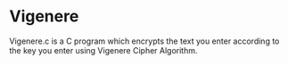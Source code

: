 # Vigenere
Vigenere.c is a C program which encrypts the text you enter according to the key you enter using Vigenere Cipher Algorithm.
